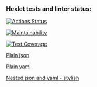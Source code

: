 ### Hexlet tests and linter status:
[![Actions Status](https://github.com/Staffelhof/frontend-project-46/workflows/hexlet-check/badge.svg)](https://github.com/Staffelhof/frontend-project-46/actions)

[![Maintainability](https://api.codeclimate.com/v1/badges/125d1e945e21014bbca2/maintainability)](https://codeclimate.com/github/Staffelhof/frontend-project-46/maintainability)

[![Test Coverage](https://api.codeclimate.com/v1/badges/125d1e945e21014bbca2/test_coverage)](https://codeclimate.com/github/Staffelhof/frontend-project-46/test_coverage)

[Plain json](https://asciinema.org/a/WAV4kFcFfHGqRqcKDtsM6hGFK)

[Plain yaml](https://asciinema.org/a/vGyOpXpTbnKyi3rnXTKmaDsTo)

[Nested json and yaml - stylish](https://asciinema.org/a/yAR8OmonvX1JjQpxcjwjhcMHz)


